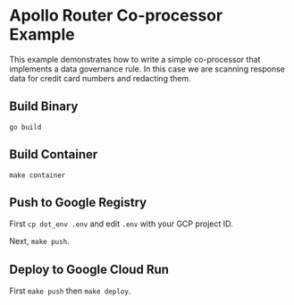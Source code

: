 # Apollo Router Co-processor Example

This example demonstrates how to write a simple co-processor that implements a data 
governance rule.  In this case we are scanning response data for credit card numbers
and redacting them.

## Build Binary

`go build`

## Build Container

`make container`

## Push to Google Registry

First `cp dot_env .env` and edit `.env` with your GCP project ID.

Next, `make push`.

## Deploy to Google Cloud Run

First `make push` then `make deploy`.